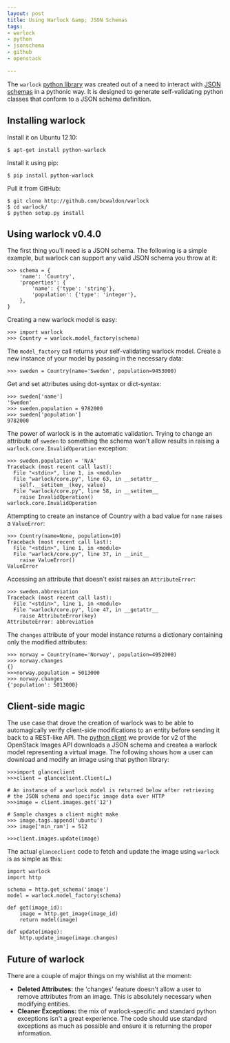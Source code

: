```yaml
---
layout: post
title: Using Warlock &amp; JSON Schemas
tags:
- warlock
- python
- jsonschema
- github
- openstack

---
```

The `warlock` [python library](http://github.com/bcwaldon/warlock) was created out of a need to interact with [JSON schemas](http://json-schema.org) in a pythonic way. It is designed to generate self-validating python classes that conform to a JSON schema definition.

## Installing warlock

Install it on Ubuntu 12.10:

    $ apt-get install python-warlock

Install it using pip:

    $ pip install python-warlock

Pull it from GitHub:

    $ git clone http://github.com/bcwaldon/warlock
    $ cd warlock/
    $ python setup.py install

## Using warlock v0.4.0

The first thing you'll need is a JSON schema. The following is a simple example, but warlock can support any valid JSON schema you throw at it:

    >>> schema = {
        'name': 'Country',
        'properties': {
            'name': {'type': 'string'},
            'population': {'type': 'integer'},
        },
    }
    
Creating a new warlock model is easy:

    >>> import warlock
    >>> Country = warlock.model_factory(schema)
   

The `model_factory` call returns your self-validating warlock model. Create a new instance of your model by passing in the necessary data:

    >>> sweden = Country(name='Sweden', population=9453000)

Get and set attributes using dot-syntax or dict-syntax:

    >>> sweden['name']
    'Sweden'
    >>> sweden.population = 9782000
    >>> sweden['population']
    9782000

The power of warlock is in the automatic validation. Trying to change an attribute of `sweden` to something the schema won't allow results in raising a `warlock.core.InvalidOperation` exception:

    >>> sweden.population = 'N/A'
    Traceback (most recent call last):
      File "<stdin>", line 1, in <module>
      File "warlock/core.py", line 63, in __setattr__
        self.__setitem__(key, value)
      File "warlock/core.py", line 58, in __setitem__
        raise InvalidOperation()
    warlock.core.InvalidOperation

Attempting to create an instance of Country with a bad value for `name` raises a `ValueError`:

    >>> Country(name=None, population=10)
    Traceback (most recent call last):
      File "<stdin>", line 1, in <module>
      File "warlock/core.py", line 37, in __init__
        raise ValueError()
    ValueError

Accessing an attribute that doesn't exist raises an `AttributeError`:

    >>> sweden.abbreviation
    Traceback (most recent call last):
      File "<stdin>", line 1, in <module>
      File "warlock/core.py", line 47, in __getattr__
        raise AttributeError(key)
    AttributeError: abbreviation

The `changes` attribute of your model instance returns a dictionary containing only the modified attributes:

    >>> norway = Country(name='Norway', population=4952000)
    >>> norway.changes
    {}
    >>>norway.population = 5013000
    >>> norway.changes
    {'population': 5013000}

## Client-side magic

The use case that drove the creation of warlock was to be able to automagically verify client-side modifications to an entity before sending it back to a REST-like API. The [python client](http://github.com/openstack/python-glanceclient) we provide for v2 of the OpenStack Images API downloads a JSON schema and createa a warlock model representing a virtual image. The following shows how a user can download and modify an image using that python library:

    >>>import glanceclient
    >>>client = glanceclient.Client(…)

    # An instance of a warlock model is returned below after retrieving
    # the JSON schema and specific image data over HTTP
    >>>image = client.images.get('12')
    
    # Sample changes a client might make
    >>> image.tags.append('ubuntu')
    >>> image['min_ram'] = 512
    
    >>>client.images.update(image)
    
The actual `glanceclient` code to fetch and update the image using `warlock` is as simple as this:

    import warlock
    import http
    
    schema = http.get_schema('image')
    model = warlock.model_factory(schema)
    
    def get(image_id):
        image = http.get_image(image_id)
        return model(image)
    
    def update(image):
        http.update_image(image.changes)

## Future of warlock

There are a couple of major things on my wishlist at the moment:

* **Deleted Attributes:** the 'changes' feature doesn't allow a user to remove attributes from an image. This is absolutely necessary when modifying entities.
* **Cleaner Exceptions:** the mix of warlock-specific and standard python exceptions isn't a great experience. The code should use standard exceptions as much as possible and ensure it is returning the proper information.
